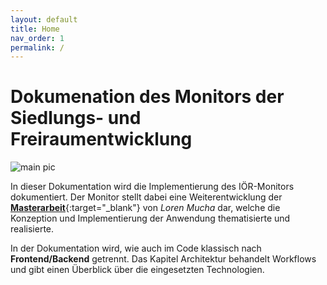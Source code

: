 ```yaml
---
layout: default
title: Home
nav_order: 1
permalink: /
---
```


# Dokumenation des Monitors der Siedlungs- und Freiraumentwicklung

![main pic]({{site.baseurl}}/assets/images/index.png)

In dieser Dokumentation wird die Implementierung des IÖR-Monitors dokumentiert. Der Monitor stellt dabei eine Weiterentwicklung der [**Masterarbeit**]({{site.baseurl}}/assets/data/ma.pdf){:target="_blank"} von _Loren Mucha_ dar, welche die Konzeption und Implementierung der Anwendung thematisierte und realisierte.

In der Dokumentation wird, wie auch im Code klassisch nach **Frontend/Backend** getrennt. Das Kapitel Architektur behandelt Workflows und gibt einen Überblick über die eingesetzten Technologien.

